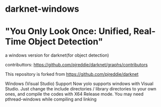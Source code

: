 # darknet-windows
# "You Only Look Once: Unified, Real-Time Object Detection"
a windows version for darknet(for object detection)

contributtors: https://github.com/pjreddie/darknet/graphs/contributors

This repository is forked from https://github.com/pjreddie/darknet

Windows (Visual Studio) Support
Now yolo supports windows with Visual Studio. Just change the include directories / library directories to your own ones, 
and compile the codes with X64 Release mode. You may need pthread-windows while compiling and linking
